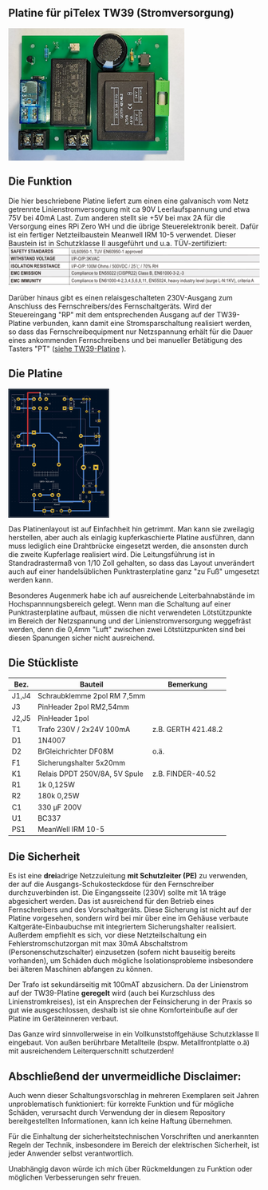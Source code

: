## Platine für piTelex TW39 (Stromversorgung)



<img src="img/1741348757242.jpg" width="70%" align=middle>

## Die Funktion
Die hier beschriebene Platine liefert zum einen eine galvanisch vom Netz getrennte Linienstromversorgung mit ca 90V Leerlaufspannung und etwa 75V bei 40mA Last. Zum anderen stellt sie +5V bei max 2A für die Versorgung eines RPi Zero WH und die übrige Steuerelektronik bereit. Dafür ist ein fertiger Netzteilbaustein Meanwell IRM 10-5 verwendet. Dieser Baustein ist in Schutzklasse II ausgeführt und u.a. TÜV-zertifiziert:
[<img src="/img/IRM-safety.png" >](https://www.meanwell.com/webapp/product/search.aspx?prod=IRM-10)

Darüber hinaus gibt es einen relaisgeschalteten 230V-Ausgang zum Anschluss des Fernschreibers/des Fernschaltgeräts. Wird der Steuereingang "RP" mit dem entsprechenden Ausgang auf der TW39-Platine verbunden, kann damit eine Stromsparschaltung realisiert werden, so dass das Fernschreibequipment nur Netzspannung erhält für die Dauer eines ankommenden Fernschreibens und bei manueller Betätigung des Tasters "PT" ([siehe TW39-Platine](https://github.com/rwobrecht/piTelex-contrib/tree/main/TW39/V1/TW39-mit-Powersave) ).

## Die Platine

<img src="img/Bildschirmfoto vom 2025-03-07 13-15-31.png" width="40%" align=middle>

Das Platinenlayout ist auf Einfachheit hin getrimmt. Man kann sie zweilagig herstellen, aber auch als einlagig kupferkaschierte Platine ausführen, dann muss lediglich eine Drahtbrücke eingesetzt werden, die ansonsten durch die zweite Kupferlage realisiert wird. Die Leitungsführung ist in Standradrastermaß von 1/10 Zoll gehalten, so dass das Layout unverändert auch auf einer handelsüblichen Punktrasterplatine ganz "zu Fuß" umgesetzt werden kann.

Besonderes Augenmerk habe ich auf ausreichende Leiterbahnabstände im Hochspannnungsbereich gelegt. 
Wenn man die Schaltung auf einer Punktrasterplatine aufbaut, müssen die nicht verwendeten Lötstützpunkte im Bereich der Netzspannung und der Linienstromversorgung weggefräst werden, denn die 0,4mm "Luft" 
zwischen zwei Lötstützpunkten sind bei diesen Spanungen sicher nicht ausreichend. 


## Die Stückliste

|Bez.|Bauteil|Bemerkung|
|----|-------|---------|
| J1,J4| Schraubklemme 2pol  RM 7,5mm ||
| J3|PinHeader 2pol RM2,54mm||
| J2,J5|PinHeader 1pol||
|T1| Trafo 230V / 2x24V 100mA |z.B. GERTH 421.48.2|
|D1| 1N4007||
|D2|BrGleichrichter DF08M| o.ä.|
|F1|Sicherungshalter 5x20mm||
|K1|Relais DPDT 250V/8A, 5V Spule | z.B. FINDER-40.52|
|R1|1k 0,125W||
|R2|180k 0,25W||
|C1| 330 µF 200V||
|U1|BC337||
|PS1| MeanWell IRM 10-5||


## Die Sicherheit
Es ist eine **drei**adrige Netzzuleitung **mit Schutzleiter (PE)** zu verwenden, der auf die Ausgangs-Schukosteckdose für den Fernschreiber durchzuverbinden ist.
Die Eingangsseite (230V) sollte mit 1A träge abgesichert werden. Das ist ausreichend für den Betrieb eines Fernschreibers und des Vorschaltgeräts. Diese Sicherung ist nicht auf der Platine vorgesehen, sondern wird bei mir über eine im Gehäuse verbaute Kaltgeräte-Einbaubuchse mit integriertem Sicherungshalter realisiert. Außerdem empfiehlt es sich, vor diese Netzteilschaltung ein Fehlerstromschutzorgan mit max 30mA Abschaltstrom (Personenschutzschalter) einzusetzen (sofern nicht bauseitig bereits vorhanden), um Schäden duch mögliche Isolationsprobleme insbesondere bei älteren Maschinen abfangen zu können. 

Der Trafo ist sekundärseitig mit 100mAT abzusichern. Da der Linienstrom auf der TW39-Platine **geregelt** wird (auch bei Kurzschluss des Linienstromkreises), ist ein Ansprechen der Feinsicherung in der Praxis so gut wie ausgeschlossen, deshalb ist sie ohne Komforteinbuße auf der Platine im Geräteinneren verbaut.


Das Ganze wird sinnvollerweise in ein Vollkunststoffgehäuse Schutzklasse II eingebaut. Von außen berührbare Metallteile (bspw. Metallfrontplatte o.ä) mit ausreichendem Leiterquerschnitt schutzerden!

## Abschließend der unvermeidliche Disclaimer:
Auch wenn dieser Schaltungsvorschlag in mehreren Exemplaren seit Jahren unproblematisch funktioniert: für korrekte Funktion und für mögliche Schäden, verursacht durch Verwendung der in diesem Repository bereitgestellten Informationen, kann ich keine Haftung übernehmen. 

Für die Einhaltung der sicherheitstechnischen Vorschriften und anerkannten Regeln der Technik, insbesondere im Bereich der elektrischen Sicherheit, ist jeder Anwender selbst verantwortlich.

Unabhängig davon würde ich mich über Rückmeldungen zu Funktion oder möglichen Verbesserungen sehr freuen.
